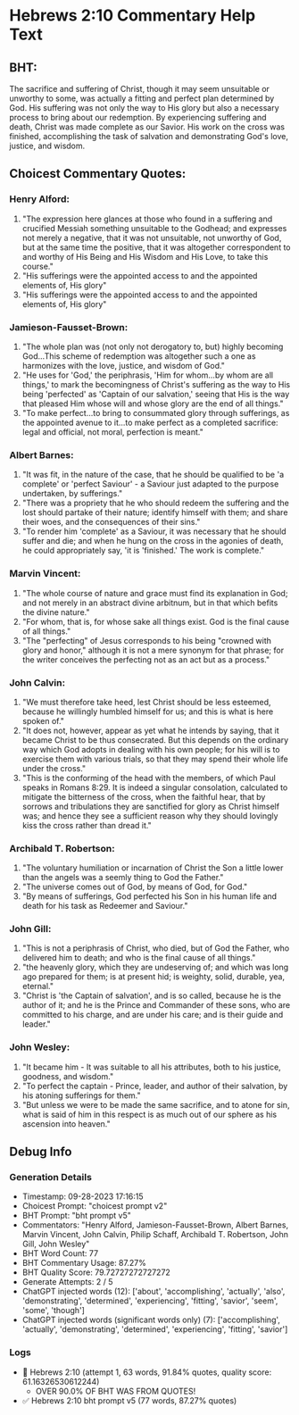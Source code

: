# Hebrews 2:10 Commentary Help Text

## BHT:
The sacrifice and suffering of Christ, though it may seem unsuitable or unworthy to some, was actually a fitting and perfect plan determined by God. His suffering was not only the way to His glory but also a necessary process to bring about our redemption. By experiencing suffering and death, Christ was made complete as our Savior. His work on the cross was finished, accomplishing the task of salvation and demonstrating God's love, justice, and wisdom.

## Choicest Commentary Quotes:
### Henry Alford:
1. "The expression here glances at those who found in a suffering and crucified Messiah something unsuitable to the Godhead; and expresses not merely a negative, that it was not unsuitable, not unworthy of God, but at the same time the positive, that it was altogether correspondent to and worthy of His Being and His Wisdom and His Love, to take this course." 
2. "His sufferings were the appointed access to and the appointed elements of, His glory"
3. "His sufferings were the appointed access to and the appointed elements of, His glory"

### Jamieson-Fausset-Brown:
1. "The whole plan was (not only not derogatory to, but) highly becoming God...This scheme of redemption was altogether such a one as harmonizes with the love, justice, and wisdom of God."
2. "He uses for 'God,' the periphrasis, 'Him for whom...by whom are all things,' to mark the becomingness of Christ's suffering as the way to His being 'perfected' as 'Captain of our salvation,' seeing that His is the way that pleased Him whose will and whose glory are the end of all things."
3. "To make perfect...to bring to consummated glory through sufferings, as the appointed avenue to it...to make perfect as a completed sacrifice: legal and official, not moral, perfection is meant."

### Albert Barnes:
1. "It was fit, in the nature of the case, that he should be qualified to be 'a complete' or 'perfect Saviour' - a Saviour just adapted to the purpose undertaken, by sufferings."
2. "There was a propriety that he who should redeem the suffering and the lost should partake of their nature; identify himself with them; and share their woes, and the consequences of their sins."
3. "To render him 'complete' as a Saviour, it was necessary that he should suffer and die; and when he hung on the cross in the agonies of death, he could appropriately say, 'it is 'finished.' The work is complete."

### Marvin Vincent:
1. "The whole course of nature and grace must find its explanation in God; and not merely in an abstract divine arbitnum, but in that which befits the divine nature."
2. "For whom, that is, for whose sake all things exist. God is the final cause of all things."
3. "The "perfecting" of Jesus corresponds to his being "crowned with glory and honor," although it is not a mere synonym for that phrase; for the writer conceives the perfecting not as an act but as a process."

### John Calvin:
1. "We must therefore take heed, lest Christ should be less esteemed, because he willingly humbled himself for us; and this is what is here spoken of."
2. "It does not, however, appear as yet what he intends by saying, that it became Christ to be thus consecrated. But this depends on the ordinary way which God adopts in dealing with his own people; for his will is to exercise them with various trials, so that they may spend their whole life under the cross."
3. "This is the conforming of the head with the members, of which Paul speaks in Romans 8:29. It is indeed a singular consolation, calculated to mitigate the bitterness of the cross, when the faithful hear, that by sorrows and tribulations they are sanctified for glory as Christ himself was; and hence they see a sufficient reason why they should lovingly kiss the cross rather than dread it."

### Archibald T. Robertson:
1. "The voluntary humiliation or incarnation of Christ the Son a little lower than the angels was a seemly thing to God the Father."
2. "The universe comes out of God, by means of God, for God."
3. "By means of sufferings, God perfected his Son in his human life and death for his task as Redeemer and Saviour."

### John Gill:
1. "This is not a periphrasis of Christ, who died, but of God the Father, who delivered him to death; and who is the final cause of all things."
2. "the heavenly glory, which they are undeserving of; and which was long ago prepared for them; is at present hid; is weighty, solid, durable, yea, eternal."
3. "Christ is 'the Captain of salvation', and is so called, because he is the author of it; and he is the Prince and Commander of these sons, who are committed to his charge, and are under his care; and is their guide and leader."

### John Wesley:
1. "It became him - It was suitable to all his attributes, both to his justice, goodness, and wisdom."
2. "To perfect the captain - Prince, leader, and author of their salvation, by his atoning sufferings for them."
3. "But unless we were to be made the same sacrifice, and to atone for sin, what is said of him in this respect is as much out of our sphere as his ascension into heaven."


## Debug Info
### Generation Details
- Timestamp: 09-28-2023 17:16:15
- Choicest Prompt: "choicest prompt v2"
- BHT Prompt: "bht prompt v5"
- Commentators: "Henry Alford, Jamieson-Fausset-Brown, Albert Barnes, Marvin Vincent, John Calvin, Philip Schaff, Archibald T. Robertson, John Gill, John Wesley"
- BHT Word Count: 77
- BHT Commentary Usage: 87.27%
- BHT Quality Score: 79.72727272727272
- Generate Attempts: 2 / 5
- ChatGPT injected words (12):
	['about', 'accomplishing', 'actually', 'also', 'demonstrating', 'determined', 'experiencing', 'fitting', 'savior', 'seem', 'some', 'though']
- ChatGPT injected words (significant words only) (7):
	['accomplishing', 'actually', 'demonstrating', 'determined', 'experiencing', 'fitting', 'savior']

### Logs
- 🔄 Hebrews 2:10 (attempt 1, 63 words, 91.84% quotes, quality score: 61.16326530612244) 
	- OVER 90.0% OF BHT WAS FROM QUOTES!
- ✅ Hebrews 2:10 bht prompt v5 (77 words, 87.27% quotes)